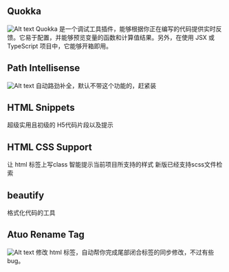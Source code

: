 ## Quokka
![Alt text](https://pic3.zhimg.com/v2-c11fc60026741f6575f9f610f91eb811_b.jpg)
Quokka 是一个调试工具插件，能够根据你正在编写的代码提供实时反馈。它易于配置，并能够预览变量的函数和计算值结果。另外，在使用 JSX 或 TypeScript 项目中，它能够开箱即用。

## Path Intellisense
![Alt text](https://segmentfault.com/img/bVCgnp)
自动路劲补全，默认不带这个功能的，赶紧装


## HTML Snippets
超级实用且初级的 H5代码片段以及提示

## HTML CSS Support
让 html 标签上写class 智能提示当前项目所支持的样式
新版已经支持scss文件检索

## beautify
格式化代码的工具

## Atuo Rename Tag
![Alt text](https://segmentfault.com/img/bVCgBn)
修改 html 标签，自动帮你完成尾部闭合标签的同步修改，不过有些bug。

